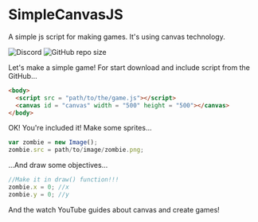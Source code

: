# SimpleCanvasJS
A simple js script for making games. It's using canvas technology.

![Discord](https://img.shields.io/discord/688790223173189708) 
![GitHub repo size](https://img.shields.io/github/repo-size/CalibriLight/SimpleCanvasJS)

Let's make a simple game!
For start download  and include script from the GitHub...
```html
<body>
  <script src = "path/to/the/game.js"></script>
  <canvas id = "canvas" width = "500" height = "500"></canvas>
</body>
```

OK! You're included it! Make some sprites...
```javascript
var zombie = new Image();
zombie.src = path/to/image/zombie.png;
```
...And draw some objectives...
```javascript
//Make it in draw() function!!!
zombie.x = 0; //x
zombie.y = 0; //y
```
And the watch YouTube guides about canvas and create games! 

